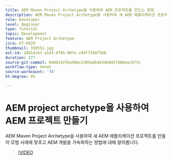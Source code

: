 ```yaml
---
title: AEM Maven Project Archetype을 사용하여 AEM 프로젝트를 만드는 방법
description: AEM Maven Project Archetype을 사용하여 새 AEM 애플리케이션 프로젝트를 만들어 모범 사례에 맞추고 AEM 개발을 가속화하는 방법에 대해 알아봅니다.
role: Developer
level: Beginner
type: Tutorial
topic: Development
feature: AEM Project Archetype
jira: KT-6929
thumbnail: 330551.jpg
exl-id: 28914c67-a1d3-4f85-987e-c84ff348f560
duration: 277
source-git-commit: 0400242f6a99bc5209a8b483469d5fd88eac077e
workflow-type: tm+mt
source-wordcount: '74'
ht-degree: 0%

---
```


# AEM project archetype을 사용하여 AEM 프로젝트 만들기

AEM Maven Project Archetype을 사용하여 새 AEM 애플리케이션 프로젝트를 만들어 모범 사례에 맞추고 AEM 개발을 가속화하는 방법에 대해 알아봅니다.

>[!VIDEO](https://video.tv.adobe.com/v/330551?quality=12&learn=on)
